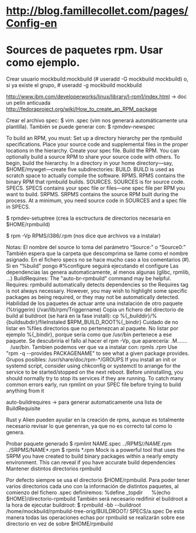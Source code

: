 # http://blog.famillecollet.com/pages/Config-en
# Sources de paquetes rpm. Usar como ejemplo.

Crear usuario mockbuild:mockbuild (# useradd -G mockbuild mockbuild) o, si ya existe el grupo, # useradd -g mockbuild mockbuild


http://www.ibm.com/developerworks/linux/library/l-rpm1/index.html -> doc un pelín anticuada
http://fedoraproject.org/wiki/How_to_create_an_RPM_package

Crear el archivo spec: $ vim <paquete>.spec (vim nos generará automáticamente una plantilla).
También se puede generar con: $ rpmdev-newspec <paquete>

To build an RPM, you must:
Set up a directory hierarchy per the rpmbuild specifications.
Place your source code and supplemental files in the proper locations in the hierarchy.
Create your spec file.
Build the RPM. You can optionally build a source RPM to share your source code with others.
To begin, build the hierarchy. In a directory in your home directory—say, $HOME/mywget—create five subdirectories:
BUILD. BUILD is used as scratch space to actually compile the software.
RPMS. RPMS contains the binary RPM that rpmbuild builds.
SOURCES. SOURCES is for source code.
SPECS. SPECS contains your spec file or files—one spec file per RPM you want to build.
SRPMS. SRPMS contains the source RPM built during the process.
At a minimum, you need source code in SOURCES and a spec file in SPECS.

$ rpmdev-setuptree (crea la esctructura de directorios necesaria en $HOME/rpmbuild)

$ rpm -Vp RPMS/i386/<paquete>.rpm (nos dice que archivos va a instalar)

Notas: 
El nombre del source lo toma del parámetro “Source:” o “Source0:”
También espera que la carpeta que descomprima se llame como el nombre asignado.
En el fichero specs no se hace mucho caso a los comentarios (#). Si en “%build” pongo #%configure seguirá ejecutando el configure
Las dependencias las genera automaticamente, al menos algunas (glibc, rpmlib, …)
BuildRequires: The "auto-br-rpmbuild" command may be helpful.
Requires: rpmbuild automatically detects dependencies so the Requires tag is not always necessary. However, you may wish to highlight some specific packages as being required, or they may not be automatically detected.
Habilidad de los paquetes de actuar ante una instalación de otro paquete (%triggerin) (/var/lib/rpm/Triggername)
Copia un fichero del directorio de build al buildroot (se hará en la fase install):
cp %{_builddir}/%{buildsubdir}/fileInstaled $RPM_BUILD_ROOT%{_bindir}
Cuidado de no listar en %files directorios que no pertenezcan al paquete. No listar por ejemplo %{_bindir}, porque sería como que /usr/bin pertenece a ese paquete.
Se descubriría el fallo al hacer el rpm -Vp, que aparecería: .M.......    /usr/bin.
Tambien podemos ver que va a instalar con: rpmls <paquete>.rpm
Use "rpm -q --provides PACKAGENAME" to see what a given package provides.
Grupos posibles: /usr/share/doc/rpm-*/GROUPS
If you install an init or systemd script, consider using chkconfig or systemctl to arrange for the service to be started/stopped on the next reboot. Before uninstalling, you should normally try to stop its services if they are running.
To catch many common errors early, run rpmlint on your SPEC file before trying to build anything from it

auto-buildrequires -> para generar automaticamente una lista de BuildRequisite

Rust y Alien pueden ayudar en la creación de rpms, aunque es totalmente necesario revisar lo que genenran, ya que no es correcto tal como lo genera.

Probar paquete generado
$ rpmlint NAME.spec ../RPMS/*/NAME*.rpm ../SRPMS/NAME*.rpm
$ rpmls *.rpm
Mock is a powerful tool that uses the SRPM you have created to build binary packages within a nearly empty environment. This can reveal if you have accurate build dependencies
Mantener distintos directorios rpmbuild

Por defecto siempre se usa el directorio $HOME/rpmbuild.
Para poder tener varios directorios cada uno con la información de distintos paquetes, al comienzo del fichero .spec definiremos:
%define _topdir      %(echo $HOME)/directorio-rpmbuild
También será necesario redifinir el buildroot a la hora de ejecutar buildroot:
$ rpmbuild -bb --buildroot /home/mockbuild/rpmbuild-tree-orig/BUILDROOT/ SPECS/a.spec
De esta manera todas las operaciones echas por rpmbuild se realizarán sobre ese directorio en vez de sobre $HOME/rpmbuild
